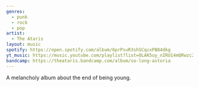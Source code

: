 ```yaml
---
genres:
  - punk
  - rock
  - pop
artist:
  - The Ataris
layout: music
spotify: https://open.spotify.com/album/6prPsuR3shSCqcxPB84dkg
yt_music: https://music.youtube.com/playlist?list=OLAK5uy_nIRU14mQRwzc2qvHeZzEw8Es_UJijVAt0
bandcamp: https://theataris.bandcamp.com/album/so-long-astoria
---
```

A melancholy album about the end of being young.